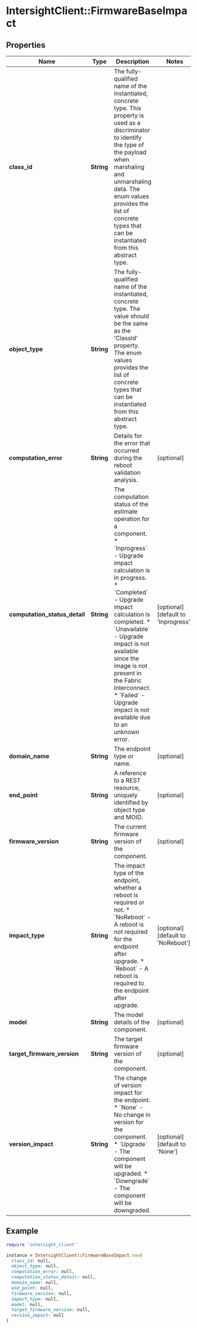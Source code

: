 # IntersightClient::FirmwareBaseImpact

## Properties

| Name | Type | Description | Notes |
| ---- | ---- | ----------- | ----- |
| **class_id** | **String** | The fully-qualified name of the instantiated, concrete type. This property is used as a discriminator to identify the type of the payload when marshaling and unmarshaling data. The enum values provides the list of concrete types that can be instantiated from this abstract type. |  |
| **object_type** | **String** | The fully-qualified name of the instantiated, concrete type. The value should be the same as the &#39;ClassId&#39; property. The enum values provides the list of concrete types that can be instantiated from this abstract type. |  |
| **computation_error** | **String** | Details for the error that occurred during the reboot validation analysis. | [optional] |
| **computation_status_detail** | **String** | The computation status of the estimate operation for a component. * &#x60;Inprogress&#x60; - Upgrade impact calculation is in progress. * &#x60;Completed&#x60; - Upgrade impact calculation is completed. * &#x60;Unavailable&#x60; - Upgrade impact is not available since the image is not present in the Fabric Interconnect. * &#x60;Failed&#x60; - Upgrade impact is not available due to an unknown error. | [optional][default to &#39;Inprogress&#39;] |
| **domain_name** | **String** | The endpoint type or name. | [optional] |
| **end_point** | **String** | A reference to a REST resource, uniquely identified by object type and MOID. | [optional] |
| **firmware_version** | **String** | The current firmware version of the component. | [optional] |
| **impact_type** | **String** | The impact type of the endpoint, whether a reboot is required or not. * &#x60;NoReboot&#x60; - A reboot is not required for the endpoint after upgrade. * &#x60;Reboot&#x60; - A reboot is required to the endpoint after upgrade. | [optional][default to &#39;NoReboot&#39;] |
| **model** | **String** | The model details of the component. | [optional] |
| **target_firmware_version** | **String** | The target firmware version of the component. | [optional] |
| **version_impact** | **String** | The change of version impact for the endpoint. * &#x60;None&#x60; - No change in version for the component. * &#x60;Upgrade&#x60; - The component will be upgraded. * &#x60;Downgrade&#x60; - The component will be downgraded. | [optional][default to &#39;None&#39;] |

## Example

```ruby
require 'intersight_client'

instance = IntersightClient::FirmwareBaseImpact.new(
  class_id: null,
  object_type: null,
  computation_error: null,
  computation_status_detail: null,
  domain_name: null,
  end_point: null,
  firmware_version: null,
  impact_type: null,
  model: null,
  target_firmware_version: null,
  version_impact: null
)
```

